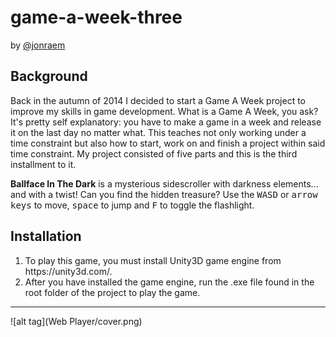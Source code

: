 # game-a-week-three
by [@jonraem](https://twitter.com/jonraem/)

<h2> Background </h2>
<p> Back in the autumn of 2014 I decided to start a Game A Week project to improve my skills in game development. What is a Game A Week, you ask? It's pretty self explanatory: you have to make a game in a week and release it on the last day no matter what. This teaches not only working under a time constraint but also how to start, work on and finish a project within said time constraint. My project consisted of five parts and this is the third installment to it. </p>
<p> <strong>Ballface In The Dark</strong> is a mysterious sidescroller with darkness elements... and with a twist! Can you find the hidden treasure? Use the <kbd>WASD</kbd> or <kbd>arrow keys</kbd> to move, <kbd>space</kbd> to jump and <kbd>F</kbd> to toggle the flashlight. </p>

<h2> Installation </h2>
<ol>
  <li> To play this game, you must install Unity3D game engine from https://unity3d.com/. </li>
  <li> After you have installed the game engine, run the .exe file found in the root folder of the project to play the game. </li>
</ol>

---

![alt tag](Web Player/cover.png)
